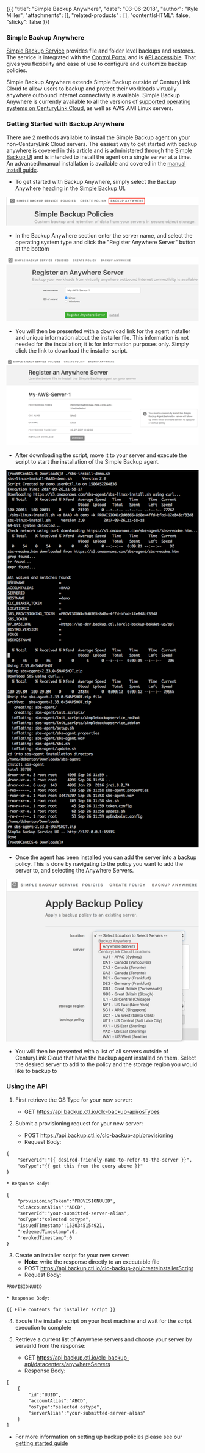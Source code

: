 {{{
  "title": "Simple Backup Anywhere",
  "date": "03-06-2018",
  "author": "Kyle Miller",
  "attachments": [],
  "related-products" : [],
  "contentIsHTML": false,
  "sticky": false
}}}

### Simple Backup Anywhere

[Simple Backup Service](https://www.ctl.io/simple-backup-service/) provides file and folder level backups and restores. The service is integrated with the [Control Portal](https://control.ctl.io/) and is [API accessible](https://www.ctl.io/api-docs/v2/#simple-backup). That gives you flexibility and ease of use to configure and customize backup policies.

Simple Backup Anywhere extends Simple Backup outside of CenturyLink Cloud to allow users to backup and protect their workloads virtually anywhere outbound internet connectivity is available. Simple Backup Anywhere is currently available to all the versions of [supported operating systems on CenturyLink Cloud](../Support/supported-operating-systems.md), as well as AWS AMI Linux servers.


### Getting Started with Backup Anywhere

There are 2 methods available to install the Simple Backup agent on your non-CenturyLink Cloud servers. The easiest way to get started with backup anywhere is covered in this article and is administered through the [Simple Backup UI](http://backup.ctl.io) and is intended to install the agent on a single server at a time. An advanced/manual installation is available and covered in the [manual install guide](backup-anywhere-manual-install.md).

* To get started with Backup Anywhere, simply select the Backup Anywhere heading in the [Simple Backup UI](http://backup.ctl.io).

![](../images/backup/backup-anywhere/heading.png)

* In the Backup Anywhere section enter the server name, and select the operating system type and click the "Register Anywhere Server" button at the bottom

![](../images/backup/backup-anywhere/register-server.png)

* You will then be presented with a download link for the agent installer and unique information about the installer file. This information is not needed for the installation; it is for information purposes only. Simply click the link to download the installer script.

![](../images/backup/backup-anywhere/registered-server.png)

* After downloading the script, move it to your server and execute the script to start the installation of the Simple Backup agent.

 ![](../images/backup/backup-anywhere/agent-install.png)

* Once the agent has been installed you can add the server into a backup policy. This is done by navigating to the policy you want to add the server to, and selecting the Anywhere Servers.

![](../images/backup/backup-anywhere/policy-add.png)

* You will then be presented with a list of all servers outside of CenturyLink Cloud that have the backup agent installed on them. Select the desired server to add to the policy and the storage region you would like to backup to

### Using the API

1. First retrieve the OS Type for your new server:
    * GET https://api.backup.ctl.io/clc-backup-api/osTypes

2. Submit a provisioning request for your new server:
    * POST https://api.backup.ctl.io/clc-backup-api/provisioning
    * Request Body:
```
{
    "serverId":"{{ desired-friendly-name-to-refer-to-the-server }}",
    "osType":"{{ get this from the query above }}"
}
```
    * Response Body:
```
{
	"provisioningToken":"PROVISIONUUID",
	"clcAccountAlias":"ABCD",
	"serverId":"your-submitted-server-alias",
	"osType":"selected ostype",
	"issuedTimestamp":1520345154921,
	"redeemedTimestamp":0,
	"revokedTimestamp":0
}
```

3. Create an installer script for your new server:
    * **Note**: write the response directly to an executable file
    * POST https://api.backup.ctl.io/clc-backup-api/createInstallerScript
    * Request Body:
```
PROVISIONUUID
```
    * Response Body:
```
{{ File contents for installer script }}
```

4. Excute the installer script on your host machine and wait for the script execution to complete

5. Retrieve a current list of Anywhere servers and choose your server by serverId from the response:

    * GET https://api.backup.ctl.io/clc-backup-api/datacenters/anywhereServers
    * Response Body:
```
[
    {
    	"id":"UUID",
    	"accountAlias":"ABCD",
    	"osType":"selected ostype",
    	"serverAlias":"your-submitted-server-alias"
    }
]
```

</a>

* For more information on setting up backup policies please see our [getting started guide](getting-started-with-simple-backup.md)
